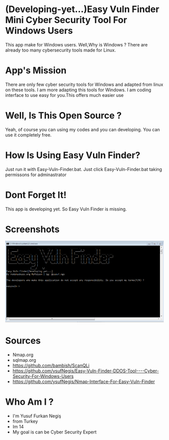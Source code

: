 # (Developing-yet...)Easy Vuln Finder Mini Cyber Security Tool For Windows Users
This app make for Windows users. Well,Why is Windows ? There are already too many cybersecurity tools made for Linux.
# App's Mission
There are only few cyber security tools for Windows and adapted from linux on these tools. I am more adapting this tools for Windows. I am coding interface to use easy for you.This  offers much easier use

# Well, Is This Open Source ?
Yeah, of course you can using my codes and you can developing. You can use it completely free.
# How Is Using Easy Vuln Finder?
Just run it with Easy-Vuln-Finder.bat. Just click Easy-Vuln-Finder.bat taking permissons for adminastrator
# Dont Forget It!
This app is developing yet. So Easy Vuln Finder is missing.
# Screenshots
![Screenshot](https://github.com/ysufNegis/Easy-Vuln-Finder-For-Windows-Users...-Developed-Yet/blob/main/bvc.PNG)
# Sources
  - Nmap.org
  - sqlmap.org
  - https://github.com/bambish/ScanQLi
  - https://github.com/ysufNegis/Easy-Vuln-Finder-DDOS-Tool----Cyber-Security-For-Windows-Users
  - https://github.com/ysufNegis/Nmap-Interface-For-Easy-Vuln-Finder
# Who Am I ?
  - I'm Yusuf Furkan Negiş
  - from Turkey
  - Im 14
  - My goal is can be Cyber Security Expert
  
  
  

